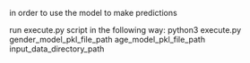 in order to use the model to make predictions

run execute.py script in the following way:
    python3 execute.py gender_model_pkl_file_path age_model_pkl_file_path input_data_directory_path